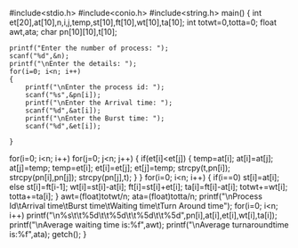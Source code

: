 #include<stdio.h>
#include<conio.h>
#include<string.h>
 main()
{
    int et[20],at[10],n,i,j,temp,st[10],ft[10],wt[10],ta[10];
    int totwt=0,totta=0;
    float awt,ata;
    char pn[10][10],t[10];
    
    printf("Enter the number of process: ");
    scanf("%d",&n);
    printf("\nEnter the details: ");
    for(i=0; i<n; i++)
    {
        printf("\nEnter the process id: ");
        scanf("%s",&pn[i]);
        printf("\nEnter the Arrival time: ");
        scanf("%d",&at[i]);
        printf("\nEnter the Burst time: ");
        scanf("%d",&et[i]);
        
    }
for(i=0; i<n; i++)
        for(j=0; j<n; j++)
        {
            if(et[i]<et[j])
            {
                temp=at[i];
                at[i]=at[j];
                at[j]=temp;
                temp=et[i];
                et[i]=et[j];
                et[j]=temp;
                strcpy(t,pn[i]);
                strcpy(pn[i],pn[j]);
                strcpy(pn[j],t);
            }
        }
    for(i=0; i<n; i++)
    {
        if(i==0)
            st[i]=at[i];
        else
        st[i]=ft[i-1];
        wt[i]=st[i]-at[i];
        ft[i]=st[i]+et[i];
        ta[i]=ft[i]-at[i];
        totwt+=wt[i];
        totta+=ta[i];
    }
    awt=(float)totwt/n;
    ata=(float)totta/n;
    printf("\nProcess Id\tArrival time\tBurst time\tWaiting time\tTurn Around time");
    for(i=0; i<n; i++)
    printf("\n%s\t\t%5d\t\t%5d\t\t%5d\t\t%5d",pn[i],at[i],et[i],wt[i],ta[i]);
    printf("\nAverage waiting time is:%f",awt);
    printf("\nAverage turnaroundtime is:%f",ata);
    getch();
}

